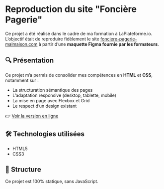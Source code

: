 # Reproduction du site "Foncière Pagerie"

Ce projet a été réalisé dans le cadre de ma formation à LaPlateforme.io.  
L’objectif était de reproduire fidèlement le site [fonciere-pagerie-malmaison.com](https://fonciere-pagerie-malmaison.com/) à partir d’une **maquette Figma fournie par les formateurs**.

## 🔍 Présentation

Ce projet m’a permis de consolider mes compétences en **HTML** et **CSS**, notamment sur :

- La structuration sémantique des pages
- L’adaptation responsive (desktop, tablette, mobile)
- La mise en page avec Flexbox et Grid
- Le respect d’un design existant

👉 [Voir la version en ligne](https://roooceee.github.io/Pagerie_Fonciere_remake/)

## 🛠️ Technologies utilisées

- HTML5  
- CSS3

## 📁 Structure

Ce projet est 100% statique, sans JavaScript.  
